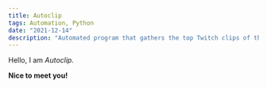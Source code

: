 ```yaml
---
title: Autoclip
tags: Automation, Python
date: "2021-12-14"
description: "Automated program that gathers the top Twitch clips of the day, edits them together, and posts them to YouTube."
---
```


Hello, I am _Autoclip._

**Nice to meet you!**